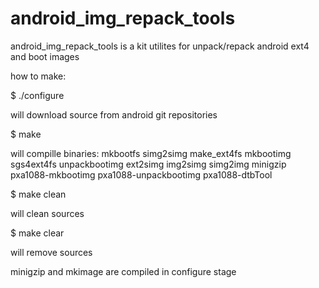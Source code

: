 android_img_repack_tools
====================

android_img_repack_tools is a kit utilites for unpack/repack android ext4 and boot images

how to make:

$ ./configure

will download source from android git repositories

$ make

will compille binaries:
mkbootfs
simg2simg
make_ext4fs
mkbootimg
sgs4ext4fs
unpackbootimg
ext2simg
img2simg
simg2img
minigzip
pxa1088-mkbootimg
pxa1088-unpackbootimg
pxa1088-dtbTool

$ make clean

will clean sources

$ make clear

will remove sources

minigzip and mkimage are compiled in configure stage

